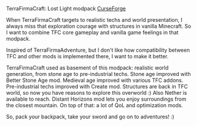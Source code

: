 TerraFirmaCraft: Lost Light modpack
[CurseForge](https://legacy.curseforge.com/minecraft/modpacks/tfc-lost-light)

When TerraFirmaCraft targets to realistic techs and world presentation, I always miss that exploration courage with structures in vanilla Minecraft. So I want to combine TFC core gameplay and vanilla game feelings in that modpack.

Inspired of TerraFirmaAdventure, but I don't like how compatibility between TFC and other mods is implemented there, I want to make it better.

TerraFirmaCraft used as basement of this modpack: realistic world generation, from stone age to pre-industrial techs.
Stone age improved with Better Stone Age mod.
Medieval age improved with various TFC addons.
Pre-industrial techs improved with Create mod.
Structures are back in TFC world, so now you have reasons to explore this overworld :)
Also Nether is available to reach.
Distant Horizons mod lets you enjoy surroundings from the closest mountain.
On top of that: a lot of QoL and optimization mods.

So, pack your backpack, take your sword and go on to adventures! :)